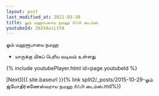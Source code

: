 ```yaml
---
layout: post
last_modified_at: 2021-03-30
title: ஓம் மஹாபலாய நமஹ ௧௦௮ டைம்ஸ்
youtubeId: 26IkAucLtFA
---
```

 
 
 ஓம் மஹரூபாயை நமஹ  
 
 -  யாருக்கு மிகப் பெரிய வடிவம் உள்ளது 
 
  
 
  
 
 
 
 
 
 


{% include youtubePlayer.html id=page.youtubeId %}
 
[Next]({{ site.baseurl }}{% link  split2/_posts/2015-10-29-ஓம் ஜ்யோதிர்கணேஸ்வராய நமஹ ௧௦௮ டைம்ஸ்.md%})
 
